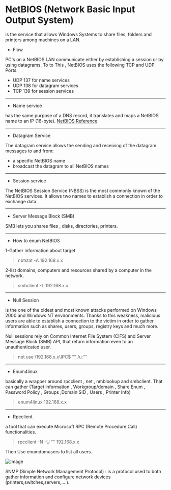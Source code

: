 
# NetBIOS (Network Basic Input Output System) 

is the service that allows Windows Systems to share files, folders and printers among machines on a LAN.


* Flow

PC's on a NetBIOS LAN communicate either by establishing a session or by using datagrams. To to This , NetBIOS uses the following TCP and UDP Ports.
  * UDP 137 for name services
  * UDP 138 for datagram services
  * TCP 139 for session services

---
* Name service

has the same purpose of a DNS record, it translates and maps a NetBIOS name to an IP (16-byte).
[NetBIOS Reference](https://technet.microsoft.com/en-us/library/cc738412(v=ws.10).aspx)

---

* Datagram Service 

The datagram service allows the sending and receiving of the datagram messages to and from:
  * a specific NetBIOS name
  * broadcast the datagram to all NetBIOS names

---

* Session service

The NetBIOS Session Service (NBSS) is the most commonly known of the NetBIOS services. It allows two names to establish a connection in order to exchange data.

---

* Server Message Block (SMB)

SMB lets you shares files , disks, directories, printers.

---

* How to enum NetBIOS

1-Gather information about target

> nbtstat -A 192.168.x.x

2-list domains, computers and resources shared by a computer in the network. 

> smbclient -L 192.168.x.x

---

* Null Session

is the one of the oldest and most known attacks performed on Windows 2000 and Windows NT environments. Thanks to this weakness, malicious users are able to establish a connection to the victim in order to
gather information such as shares, users, groups, registry keys and much more.

Null sessions rely on Common Internet File System (CIFS) and Server Message Block (SMB) API, that return information even to an unauthenticated user.

> net use \\192.168.x.x\IPC$ "" /u:""

---

* Enum4linux

basically a wrapper around rpcclient , net , nmblookup and smbclient. That can gather (Target information , Workgroup/domain , Share Enum , Password Policy , Groups ,Domain SID , Users , Printer Info)

> enum4linux 192.168.x.x

---

* Rpcclient

a tool that can execute Microsoft RPC (Remote Procedure Call) functionalities.

> rpcclient -N -U "" 192.168.x.x

Then Use enumdomusers to list all users.

![image](https://user-images.githubusercontent.com/73122852/230804850-70ed025e-9a90-49e3-b352-a14f1fff68f2.png)









SNMP (Simple Network Management Protocol) : is a protocol used to both gather information and configure network devices (printers,switches,servers,....).

